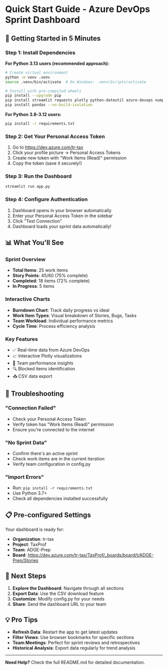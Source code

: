 # Quick Start Guide - Azure DevOps Sprint Dashboard

## 🚀 Getting Started in 5 Minutes

### Step 1: Install Dependencies

**For Python 3.13 users (recommended approach):**
```bash
# Create virtual environment
python -m venv .venv
source .venv/bin/activate  # On Windows: .venv\Scripts\activate

# Install with pre-compiled wheels
pip install --upgrade pip
pip install streamlit requests plotly python-dateutil azure-devops numpy
pip install pandas --no-build-isolation
```

**For Python 3.8-3.12 users:**
```bash
pip install -r requirements.txt
```

### Step 2: Get Your Personal Access Token
1. Go to https://dev.azure.com/tr-tax
2. Click your profile picture → Personal Access Tokens
3. Create new token with "Work Items (Read)" permission
4. Copy the token (save it securely!)

### Step 3: Run the Dashboard
```bash
streamlit run app.py
```

### Step 4: Configure Authentication
1. Dashboard opens in your browser automatically
2. Enter your Personal Access Token in the sidebar
3. Click "Test Connection"
4. Dashboard loads your sprint data automatically!

## 📊 What You'll See

### Sprint Overview
- **Total Items**: 25 work items
- **Story Points**: 45/60 (75% complete)
- **Completed**: 18 items (72% complete)
- **In Progress**: 5 items

### Interactive Charts
- **Burndown Chart**: Track daily progress vs ideal
- **Work Item Types**: Visual breakdown of Stories, Bugs, Tasks
- **Team Workload**: Individual performance metrics
- **Cycle Time**: Process efficiency analysis

### Key Features
- ✅ Real-time data from Azure DevOps
- 📈 Interactive Plotly visualizations
- 👥 Team performance insights
- 🔍 Blocked items identification
- 📥 CSV data export

## 🔧 Troubleshooting

### "Connection Failed"
- Check your Personal Access Token
- Verify token has "Work Items (Read)" permission
- Ensure you're connected to the internet

### "No Sprint Data"
- Confirm there's an active sprint
- Check work items are in the current iteration
- Verify team configuration in config.py

### "Import Errors"
- Run: `pip install -r requirements.txt`
- Use Python 3.7+ 
- Check all dependencies installed successfully

## 📋 Pre-configured Settings

Your dashboard is ready for:
- **Organization**: tr-tax
- **Project**: TaxProf  
- **Team**: ADGE-Prep
- **Board**: https://dev.azure.com/tr-tax/TaxProf/_boards/board/t/ADGE-Prep/Stories

## 🎯 Next Steps

1. **Explore the Dashboard**: Navigate through all sections
2. **Export Data**: Use the CSV download feature
3. **Customize**: Modify config.py for your needs
4. **Share**: Send the dashboard URL to your team

## 💡 Pro Tips

- **Refresh Data**: Restart the app to get latest updates
- **Filter Views**: Use browser bookmarks for specific sections
- **Team Meetings**: Perfect for sprint reviews and retrospectives
- **Historical Analysis**: Export data regularly for trend analysis

---

**Need Help?** Check the full README.md for detailed documentation.
